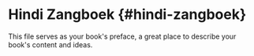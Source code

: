 # Hindi Zangboek {#hindi-zangboek}

This file serves as your book's preface, a great place to describe your book's content and ideas.